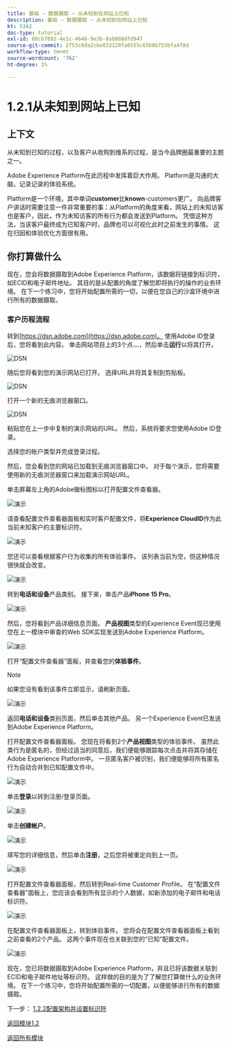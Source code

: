```yaml
---
title: 基础 — 数据摄取 — 从未知到在网站上已知
description: 基础 — 数据摄取 — 从未知到在网站上已知
kt: 5342
doc-type: tutorial
exl-id: 08cb7892-4e1c-4646-9e3b-8ab008dfd947
source-git-commit: 2f53c8da2cbe833120fa6555c65b8b753bfa4f8d
workflow-type: tm+mt
source-wordcount: '762'
ht-degree: 1%

---
```


# 1.2.1从未知到网站上已知

## 上下文

从未知到已知的过程，以及客户从收购到维系的过程，是当今品牌圈最重要的主题之一。

Adobe Experience Platform在此历程中发挥着巨大作用。 Platform是沟通的大脑，记录记录的体验系统。

Platform是一个环境，其中单词&#x200B;**customer**&#x200B;比&#x200B;**known**-customers更广。 向品牌客户讲话时需要注意一件非常重要的事：从Platform的角度来看，网站上的未知访客也是客户，因此，作为未知访客的所有行为都会发送到Platform。 凭借这种方法，当该客户最终成为已知客户时，品牌也可以可视化此时之前发生的事情。 这在归因和体验优化方面很有用。

## 你打算做什么

现在，您会将数据摄取到Adobe Experience Platform，该数据将链接到标识符，如ECID和电子邮件地址。 其目的是从配置的角度了解您即将执行的操作的业务环境。 在下一个练习中，您将开始配置所需的一切，以便在您自己的沙盒环境中进行所有的数据摄取。

### 客户历程流程

转到[https://dsn.adobe.com](https://dsn.adobe.com)。 使用Adobe ID登录后，您将看到此内容。 单击网站项目上的3个点&#x200B;**...**，然后单击&#x200B;**运行**&#x200B;以将其打开。

![DSN](./../../datacollection/module1.1/images/web8.png)

随后您将看到您的演示网站已打开。 选择URL并将其复制到剪贴板。

![DSN](./../../gettingstarted/gettingstarted/images/web3.png)

打开一个新的无痕浏览器窗口。

![DSN](./../../gettingstarted/gettingstarted/images/web4.png)

粘贴您在上一步中复制的演示网站的URL。 然后，系统将要求您使用Adobe ID登录。

选择您的帐户类型并完成登录过程。

然后，您会看到您的网站已加载到无痕浏览器窗口中。 对于每个演示，您将需要使用新的无痕浏览器窗口来加载演示网站URL。

单击屏幕左上角的Adobe徽标图标以打开配置文件查看器。

![演示](./images/pv1.png)

请查看配置文件查看器面板和实时客户配置文件，将&#x200B;**Experience CloudID**&#x200B;作为此当前未知客户的主要标识符。

![演示](./images/pv2.png)

您还可以查看根据客户行为收集的所有体验事件。 该列表当前为空，但这种情况很快就会改变。

![演示](./images/pv3.png)

转到&#x200B;**电话和设备**&#x200B;产品类别。 接下来，单击产品&#x200B;**iPhone 15 Pro**。

![演示](./images/pv4.png)

然后，您将看到产品详细信息页面。 **产品视图**&#x200B;类型的Experience Event现已使用您在上一模块中审查的Web SDK实现发送到Adobe Experience Platform。

![演示](./images/pv5.png)

打开“配置文件查看器”面板，并查看您的&#x200B;**体验事件**。

>[!NOTE]
>
>如果您没有看到该事件立即显示，请刷新页面。

![演示](./images/pv6.png)

返回&#x200B;**电话和设备**&#x200B;类别页面，然后单击其他产品。 另一个Experience Event已发送到Adobe Experience Platform。

打开配置文件查看器面板。 您现在将看到2个&#x200B;**产品视图**&#x200B;类型的体验事件。 虽然此类行为是匿名的，但经过适当的同意后，我们便能够跟踪每次点击并将其存储在Adobe Experience Platform中。 一旦匿名客户被识别，我们便能够将所有匿名行为自动合并到已知配置文件中。

![演示](./images/pv7.png)

单击&#x200B;**登录**&#x200B;以转到注册/登录页面。

![演示](./images/pv8.png)

单击&#x200B;**创建帐户**。

![演示](./images/pv9.png)

填写您的详细信息，然后单击&#x200B;**注册**，之后您将被重定向到上一页。

![演示](./images/pv10.png)

打开配置文件查看器面板，然后转到Real-time Customer Profile。 在“配置文件查看器”面板上，您应该会看到所有显示的个人数据，如新添加的电子邮件和电话标识符。

![演示](./images/pv11.png)

在配置文件查看器面板上，转到体验事件。 您将会在配置文件查看器面板上看到之前查看的2个产品。 这两个事件现在也关联到您的“已知”配置文件。

![演示](./images/pv12.png)

现在，您已将数据摄取到Adobe Experience Platform，并且已将该数据关联到ECID和电子邮件地址等标识符。 这样做的目的是为了了解您打算做什么的业务环境。 在下一个练习中，您将开始配置所需的一切配置，以便能够进行所有的数据摄取。

下一步： [1.2.2配置架构并设置标识符](./ex2.md)

[返回模块1.2](./data-ingestion.md)

[返回所有模块](../../../overview.md)
